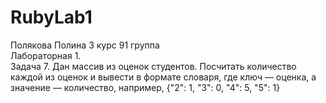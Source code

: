 # RubyLab1
Полякова Полина 3 курс 91 группа  
Лабораторная 1.  
Задача 7. Дан массив из оценок студентов. Посчитать количество каждой из оценок и вывести в формате словаря, 
где ключ — оценка, а значение — количество, например, {"2": 1, "3": 0, "4": 5, "5": 1}
